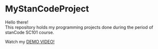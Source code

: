 # MyStanCodeProject
Hello there!\
This repository holds my programming projects done during the period of stanCode SC101 course.

Watch my [DEMO VIDEO!](SC001_lecture02/Steeplechase.py) 
